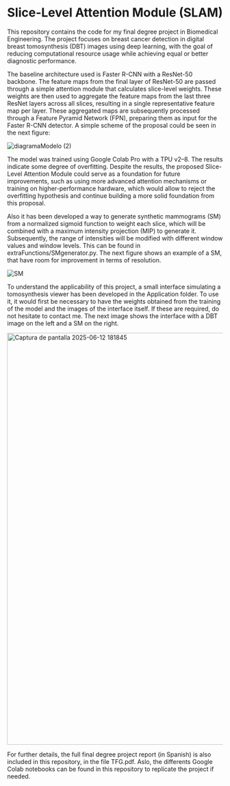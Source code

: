 # Slice-Level Attention Module (SLAM)
This repository contains the code for my final degree project in Biomedical Engineering. The project focuses on breast cancer detection in digital breast tomosynthesis (DBT) images using deep learning, with the goal of reducing computational resource usage while achieving equal or better diagnostic performance.

The baseline architecture used is Faster R-CNN with a ResNet-50 backbone. The feature maps from the final layer of ResNet-50 are passed through a simple attention module that calculates slice-level weights. These weights are then used to aggregate the feature maps from the last three ResNet layers across all slices, resulting in a single representative feature map per layer. These aggregated maps are subsequently processed through a Feature Pyramid Network (FPN), preparing them as input for the Faster R-CNN detector. A simple scheme of the proposal could be seen in the next figure:

![diagramaModelo (2)](https://github.com/user-attachments/assets/ac991226-0ea3-400f-b7f3-f4ad03c9c2b1)

The model was trained using Google Colab Pro with a TPU v2–8. The results indicate some degree of overfitting. Despite the results, the proposed Slice-Level Attention Module could serve as a foundation for future improvements, such as using more advanced attention mechanisms or training on higher-performance hardware, which would allow to reject the overfitting hypothesis and continue building a more solid foundation from this proposal.

Also it has been developed a way to generate synthetic mammograms (SM) from a normalized sigmoid function to weight each slice, which will be combined with a maximum intensity projection (MIP) to generate it. Subsequently, the range of intensities will be modified with different window values and window levels. This can be found in extraFunctions/SMgenerator.py. The next figure shows an example of a SM, that have room for improvement in terms of resolution.

![SM](https://github.com/user-attachments/assets/a5c65127-196d-4dbe-b789-ac41de50a60e)

To understand the applicability of this project, a small interface simulating a tomosynthesis viewer has been developed in the Application folder. To use it, it would first be necessary to have the weights obtained from the training of the model and the images of the interface itself. If these are required, do not hesitate to contact me. 
The next image shows the interface with a DBT image on the left and a SM on the right.

<img width="959" alt="Captura de pantalla 2025-06-12 181845" src="https://github.com/user-attachments/assets/6b113df3-70e5-45ee-a193-d98d7c19ef60" />

For further details, the full final degree project report (in Spanish) is also included in this repository, in the file TFG.pdf. Aslo, the differents Google Colab notebooks can be found in this repository to replicate the project if needed.
